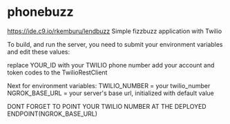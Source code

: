 # phonebuzz
https://ide.c9.io/rkemburu/lendbuzz
Simple fizzbuzz application with Twilio

To build, and run the server, you need to submit your environment variables and edit these values:

replace YOUR_ID with your TWILIO phone number
add your account and token codes to the TwilioRestClient


Next for environment variables: 
TWILIO_NUMBER = your twilio_number
NGROK_BASE_URL = your server's base url, initialized with default value


DONT FORGET TO POINT YOUR TWILIO NUMBER AT THE DEPLOYED ENDPOINT(NGROK_BASE_URL)
